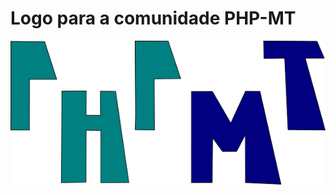 # Logo para a comunidade PHP-MT

![Image Logo PHP-MT](https://github.com/enieber/logo-php-mt/blob/master/phpMt.png)
